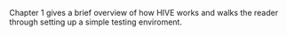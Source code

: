 Chapter 1 gives a brief overview of how HIVE works and walks the reader through setting up a simple testing enviroment.
